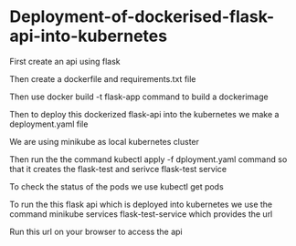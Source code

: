 # Deployment-of-dockerised-flask-api-into-kubernetes
First create an api using flask

Then create a dockerfile and requirements.txt file

Then use docker build -t flask-app command  to build a dockerimage

Then to deploy this dockerized flask-api into the kubernetes we make a deployment.yaml file 

We are using minikube as local kubernetes cluster 

Then run the the command kubectl apply -f dployment.yaml command so that it creates the flask-test and serivce flask-test service

To check the status of the pods we use kubectl get pods

To run the this flask api which is deployed into kubernetes we use the command minikube services flask-test-service which provides the url 

Run this url on your browser to access the api
